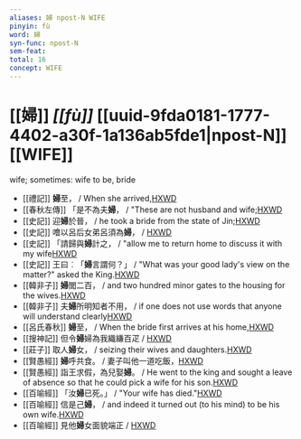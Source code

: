 ```yaml
---
aliases: 婦 npost-N WIFE
pinyin: fù
word: 婦
syn-func: npost-N
sem-feat: 
total: 16
concept: WIFE 
---
```

# [[婦]] *[[fù]]*  [[uuid-9fda0181-1777-4402-a30f-1a136ab5fde1|npost-N]] [[WIFE]]
wife; sometimes: wife to be, bride
 - [[禮記]] **婦**至， / When she arrived,[HXWD](https://hxwd.org/textview.html?location=KR1d0052_tls_045-2a.18)
 - [[春秋左傳]] 「是不為夫**婦**， / "These are not husband and wife;[HXWD](https://hxwd.org/textview.html?location=KR1e0001_tls_001-153a.11)
 - [[史記]] 迎**婦**於晉， / he took a bride from the state of Jin;[HXWD](https://hxwd.org/textview.html?location=KR2a0001_tls_005-203a.6)
 - [[史記]] 噲以呂后女弟呂須為**婦**， / [HXWD](https://hxwd.org/textview.html?location=KR2a0001_tls_095-7a.2)
 - [[史記]] 「請歸與**婦**計之， / "allow me to return home to discuss it with my wife[HXWD](https://hxwd.org/textview.html?location=KR2a0001_tls_126-7a.32)
 - [[史記]] 王曰︰「**婦**言謂何？」 / "What was your good lady's view on the matter?" asked the King.[HXWD](https://hxwd.org/textview.html?location=KR2a0001_tls_126-7a.37)
 - [[韓非子]] **婦**閭二百， / and two hundred minor gates to the housing for the wives.[HXWD](https://hxwd.org/textview.html?location=KR3c0005_tls_037-22a.3)
 - [[韓非子]] 夫**婦**所明知者不用， / if one does not use words that anyone will understand clearly[HXWD](https://hxwd.org/textview.html?location=KR3c0005_tls_049-48a.9)
 - [[呂氏春秋]] **婦**至， / When the bride first arrives at his home,[HXWD](https://hxwd.org/textview.html?location=KR3j0009_tls_018-41a.8)
 - [[搜神記]] 但令**婦**婦為我織縑百疋 / [HXWD](https://hxwd.org/textview.html?location=KR3l0099_tls_001-28a.36)
 - [[莊子]] 取人**婦**女， / seizing their wives and daughters.[HXWD](https://hxwd.org/textview.html?location=KR5c0126_tls_029-1a.10)
 - [[賢愚經]] **婦**呼共食。 / 妻子叫他一道吃飯，[HXWD](https://hxwd.org/textview.html?location=KR6b0059_T_001-0353b.68)
 - [[賢愚經]] 詣王求假，為兒娶**婦**。 / He went to the king and sought a leave of absence so that he could pick a wife for his son.[HXWD](https://hxwd.org/textview.html?location=KR6b0059_T_010-0418c.27)
 - [[百喻經]] 「汝**婦**已死。」 / "Your wife has died."[HXWD](https://hxwd.org/textview.html?location=KR6b0066_T_001-0543b.77)
 - [[百喻經]] 信是己**婦**， / and indeed it turned out (to his mind) to be his own wife.[HXWD](https://hxwd.org/textview.html?location=KR6b0066_T_001-0543b.79)
 - [[百喻經]] 見他**婦**女面貌端正 / [HXWD](https://hxwd.org/textview.html?location=KR6b0066_T_002-0547a.70)